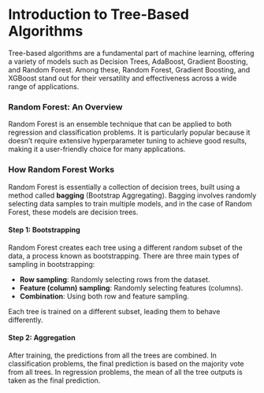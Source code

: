 # Introduction to Tree-Based Algorithms

Tree-based algorithms are a fundamental part of machine learning, offering a variety of models such as Decision Trees, AdaBoost, Gradient Boosting, and Random Forest. Among these, Random Forest, Gradient Boosting, and XGBoost stand out for their versatility and effectiveness across a wide range of applications.

### Random Forest: An Overview

Random Forest is an ensemble technique that can be applied to both regression and classification problems. It is particularly popular because it doesn’t require extensive hyperparameter tuning to achieve good results, making it a user-friendly choice for many applications.

### How Random Forest Works

Random Forest is essentially a collection of decision trees, built using a method called **bagging** (Bootstrap Aggregating). Bagging involves randomly selecting data samples to train multiple models, and in the case of Random Forest, these models are decision trees.

#### Step 1: Bootstrapping

Random Forest creates each tree using a different random subset of the data, a process known as bootstrapping. There are three main types of sampling in bootstrapping:
- **Row sampling**: Randomly selecting rows from the dataset.
- **Feature (column) sampling**: Randomly selecting features (columns).
- **Combination**: Using both row and feature sampling.

Each tree is trained on a different subset, leading them to behave differently.

#### Step 2: Aggregation

After training, the predictions from all the trees are combined. In classification problems, the final prediction is based on the majority vote from all trees. In regression problems, the mean of all the tree outputs is taken as the final prediction.
